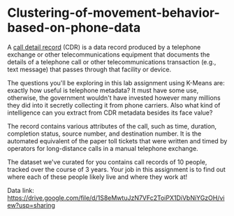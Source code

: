 # Clustering-of-movement-behavior-based-on-phone-data

A [call detail record](https://en.wikipedia.org/wiki/Call_detail_record) (CDR) is a data record produced by a telephone exchange or other telecommunications equipment that documents the details of a telephone call or other telecommunications transaction (e.g., text message) that passes through that facility or device.

The questions you'll be exploring in this lab assignment using K-Means are: exactly how useful is telephone metadata? It must have some use, otherwise, the government wouldn't have invested however many millions they did into it secretly collecting it from phone carriers. Also what kind of intelligence can you extract from CDR metadata besides its face value?

The record contains various attributes of the call, such as time, duration, completion status, source number, and destination number. It is the automated equivalent of the paper toll tickets that were written and timed by operators for long-distance calls in a manual telephone exchange.

The dataset we've curated for you contains call records of 10 people, tracked over the course of 3 years. Your job in this assignment is to find out where each of these people likely live and where they work at!

Data link: https://drive.google.com/file/d/1S8eMwtuJzN7VFc2ToiPX1DiVbNiYGzOH/view?usp=sharing
